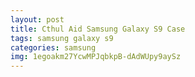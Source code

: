 ```yaml
---
layout: post
title: Cthul Aid Samsung Galaxy S9 Case
tags: samsung galaxy s9
categories: samsung
img: 1egoakm27YcwMPJqbkpB-dAdWUpy9aySz
---
```

